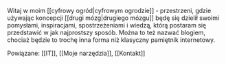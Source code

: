 Witaj w moim [[cyfrowy ogród|cyfrowym ogrodzie]] - przestrzeni, gdzie używając koncepcji [[drugi mózg|drugiego mózgu]] będę się dzielił swoimi pomysłami, inspiracjami, spostrzeżeniami i wiedzą, którą postaram się przedstawić w jak najprostszy sposób.
Można to też nazwać blogiem, chociaż będzie to trochę inna forma niż klasyczny pamiętnik internetowy.

Powiązane: [[IT]], [[Moje narzędzia]], [[Kontakt]]